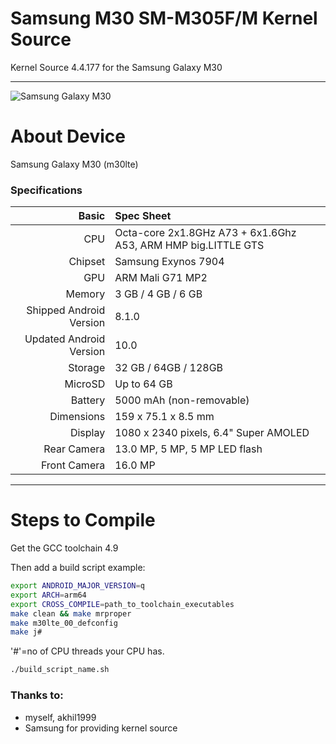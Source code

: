# Samsung M30 SM-M305F/M Kernel Source

Kernel Source 4.4.177 for the Samsung Galaxy M30

---
![Samsung Galaxy M30](https://fdn2.gsmarena.com/vv/pics/samsung/samsung-galaxy-m30-sm-m305f-1.jpg)


# About Device

Samsung Galaxy M30 (m30lte)

### Specifications

Basic   | Spec Sheet
-------:|:-------------------------
CPU     | Octa-core 2x1.8GHz A73 + 6x1.6Ghz A53, ARM HMP big.LITTLE GTS
Chipset | Samsung Exynos 7904
GPU     | ARM Mali G71 MP2
Memory  | 3 GB / 4 GB / 6 GB
Shipped Android Version | 8.1.0
Updated Android Version | 10.0
Storage | 32 GB / 64GB / 128GB
MicroSD | Up to 64 GB
Battery | 5000 mAh (non-removable)
Dimensions | 159 x 75.1 x 8.5 mm
Display | 1080 x 2340 pixels, 6.4" Super AMOLED
Rear Camera  | 13.0 MP, 5 MP, 5 MP LED flash
Front Camera | 16.0 MP

---

#  Steps to Compile

Get the GCC toolchain 4.9

Then add a build script
example:
```sh
export ANDROID_MAJOR_VERSION=q
export ARCH=arm64
export CROSS_COMPILE=path_to_toolchain_executables
make clean && make mrproper
make m30lte_00_defconfig
make j#
```
'#'=no of CPU threads your CPU has.
```sh
./build_script_name.sh
```
### Thanks to:
 * myself, akhil1999
 * Samsung for providing kernel source
